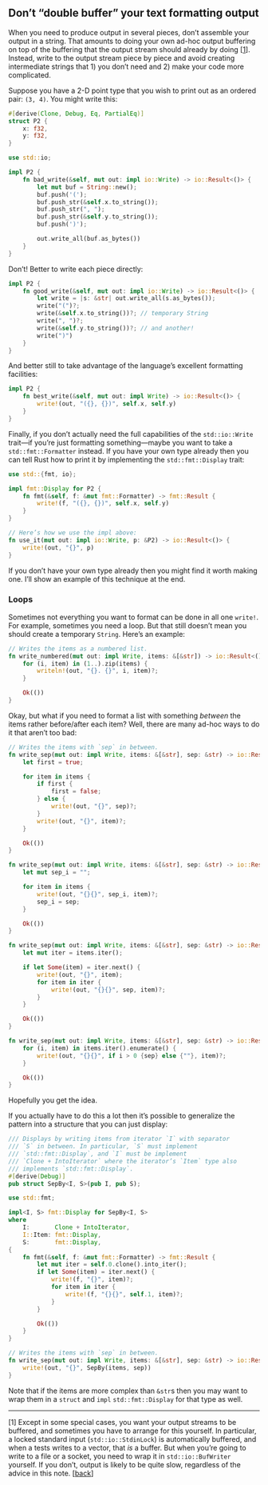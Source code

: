 ## Don’t “double buffer” your text formatting output

When you need to produce output in several pieces, don’t assemble your output in a string. That amounts to doing your own ad-hoc output buffering on top of the buffering that the output stream should already by doing <a name="back-1"></a>\[[1]]. Instead, write to the output stream piece by piece and avoid creating intermediate strings that 1) you don’t need and 2) make your code more complicated.
 
Suppose you have a 2-D point type that you wish to print out as an ordered pair: `(3, 4)`. You might write this:
 
```rust
#[derive(Clone, Debug, Eq, PartialEq)]
struct P2 {
    x: f32,
    y: f32,
}

use std::io;

impl P2 {
    fn bad_write(&self, mut out: impl io::Write) -> io::Result<()> {
        let mut buf = String::new();
        buf.push('(');
        buf.push_str(&self.x.to_string());
        buf.push_str(", ");
        buf.push_str(&self.y.to_string());
        buf.push(')');

        out.write_all(buf.as_bytes())
    }
}
```

Don’t! Better to write each piece directly:

```rust
impl P2 {
    fn good_write(&self, mut out: impl io::Write) -> io::Result<()> {
        let write = |s: &str| out.write_all(s.as_bytes());
        write("(")?;
        write(&self.x.to_string())?; // temporary String
        write(", ")?;
        write(&self.y.to_string())?; // and another!
        write(")")
    }
}
```

And better still to take advantage of the language’s excellent formatting facilities:

```rust
impl P2 {
    fn best_write(&self, mut out: impl Write) -> io::Result<()> {
        write!(out, "({}, {})", self.x, self.y)
    }
}
```

Finally, if you don’t actually need the full capabilities of the `std::io::Write` trait—if you’re just formatting something—maybe you want to take a `std::fmt::Formatter` instead. If you have your own type already then you can tell Rust how to print it by implementing the `std::fmt::Display` trait:

```rust
use std::{fmt, io};

impl fmt::Display for P2 {
    fn fmt(&self, f: &mut fmt::Formatter) -> fmt::Result {
        write!(f, "({}, {})", self.x, self.y)
    }
}

// Here’s how we use the impl above:
fn use_it(mut out: impl io::Write, p: &P2) -> io::Result<()> {
    write!(out, "{}", p)
}
```

If you don’t have your own type already then you might find it worth making one. I’ll show an example of this technique at the end.

### Loops

Sometimes not everything you want to format can be done in all one `write!`. For example, sometimes you need a loop. But that still doesn’t mean you should create a temporary `String`. Here’s an example:

```rust
// Writes the items as a numbered list.
fn write_numbered(mut out: impl Write, items: &[&str]) -> io::Result<()> {
    for (i, item) in (1..).zip(items) {
        writeln!(out, "{}. {}", i, item)?;
    }

    Ok(())
}
```

Okay, but what if you need to format a list with something *between* the items rather before/after each item? Well, there are many ad-hoc ways to do it that aren’t too bad:

```rust
// Writes the items with `sep` in between.
fn write_sep(mut out: impl Write, items: &[&str], sep: &str) -> io::Result<()> {
    let first = true;

    for item in items {
        if first {
            first = false;
        } else {
            write!(out, "{}", sep)?;
        }
        write!(out, "{}", item)?;
    }

    Ok(())
}

fn write_sep(mut out: impl Write, items: &[&str], sep: &str) -> io::Result<()> {
    let mut sep_i = "";

    for item in items {
        write!(out, "{}{}", sep_i, item)?;
        sep_i = sep;
    }

    Ok(())
}

fn write_sep(mut out: impl Write, items: &[&str], sep: &str) -> io::Result<()> {
    let mut iter = items.iter();

    if let Some(item) = iter.next() {
        write!(out, "{}", item);
        for item in iter {
            write!(out, "{}{}", sep, item)?;
        }
    }

    Ok(())
}

fn write_sep(mut out: impl Write, items: &[&str], sep: &str) -> io::Result<()> {
    for (i, item) in items.iter().enumerate() {
        write!(out, "{}{}", if i > 0 {sep} else {""}, item)?;
    }

    Ok(())
}
```

Hopefully you get the idea.

If you actually have to do this a lot then it’s possible to generalize the pattern into a structure that you can just display:

```rust
/// Displays by writing items from iterator `I` with separator
/// `S` in between. In particular, `S` must implement
/// `std::fmt::Display`, and `I` must be implement
/// `Clone + IntoIterator` where the iterator’s `Item` type also
/// implements `std::fmt::Display`.
#[derive(Debug)]
pub struct SepBy<I, S>(pub I, pub S);

use std::fmt;

impl<I, S> fmt::Display for SepBy<I, S>
where
    I:       Clone + IntoIterator,
    I::Item: fmt::Display,
    S:       fmt::Display,
{
    fn fmt(&self, f: &mut fmt::Formatter) -> fmt::Result {
        let mut iter = self.0.clone().into_iter();
        if let Some(item) = iter.next() {
            write!(f, "{}", item)?;
            for item in iter {
                write!(f, "{}{}", self.1, item)?;
            }
        }

        Ok(())
    }
}

// Writes the items with `sep` in between.
fn write_sep(mut out: impl Write, items: &[&str], sep: &str) -> io::Result<()> {
    write!(out, "{}", SepBy(items, sep))
}
```

Note that if the items are more complex than `&str`s then you may want to wrap them in a `struct` and `impl` `std::fmt::Display` for that type as well.

<hr />

\[<a name="note-1">1</a>] Except in some special cases, you want your output streams to be buffered, and sometimes you have to arrange for this yourself. In particular, a locked standard input (`std::io::StdinLock`) is automatically buffered, and when a tests writes to a vector, that *is* a buffer. But when you’re going to write to a file or a socket, you need to wrap it in `std::io::BufWriter` yourself. If you don’t, output is likely to be quite slow, regardless of the advice in this note. \[[back](#back-1)]

[1]: <#note-1>
